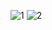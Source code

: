 ![1](https://user-images.githubusercontent.com/87471508/126046414-84a027e2-d90d-4158-8997-f08038dbd497.png)
![2](https://user-images.githubusercontent.com/87471508/126046415-ca181cc8-5973-44da-b4fc-b9b86e3dbd31.png)
